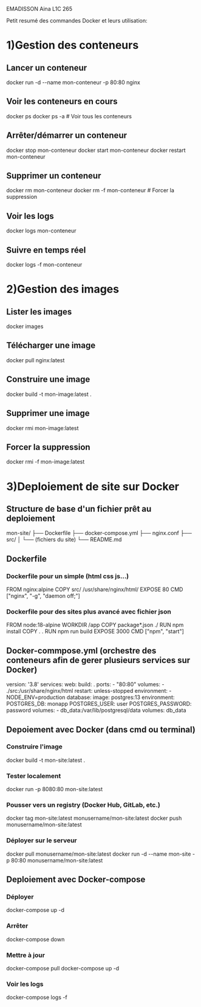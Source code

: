 EMADISSON Aina L1C 265 

Petit resumé des commandes Docker et leurs utilisation:

  # 1)Gestion des conteneurs
    
## Lancer un conteneur
docker run -d --name mon-conteneur -p 80:80 nginx

## Voir les conteneurs en cours
docker ps
docker ps -a  # Voir tous les conteneurs

## Arrêter/démarrer un conteneur
docker stop mon-conteneur
docker start mon-conteneur
docker restart mon-conteneur

## Supprimer un conteneur
docker rm mon-conteneur
docker rm -f mon-conteneur  # Forcer la suppression

## Voir les logs
docker logs mon-conteneur

## Suivre en temps réel
docker logs -f mon-conteneur  

  
  # 2)Gestion des images

## Lister les images
docker images

## Télécharger une image
docker pull nginx:latest

## Construire une image
docker build -t mon-image:latest .

## Supprimer une image
docker rmi mon-image:latest

## Forcer la suppression
docker rmi -f mon-image:latest


  # 3)Deploiement de site sur Docker

## Structure de base d'un fichier prêt au deploiement
   mon-site/
├── Dockerfile
├── docker-compose.yml
├── nginx.conf
├── src/
│   └── (fichiers du site)
└── README.md

## Dockerfile 
  ### Dockerfile pour un simple (html css js...)
FROM nginx:alpine
COPY src/ /usr/share/nginx/html/
EXPOSE 80
CMD ["nginx", "-g", "daemon off;"]

  ### Dockerfile pour des sites plus avancé avec fichier json 
FROM node:18-alpine
WORKDIR /app
COPY package*.json ./
RUN npm install
COPY . .
RUN npm run build
EXPOSE 3000
CMD ["npm", "start"]

## Docker-commpose.yml (orchestre des conteneurs afin de gerer plusieurs services sur Docker)
version: '3.8'
services:
  web:
    build: .
    ports:
      - "80:80"
    volumes:
      - ./src:/usr/share/nginx/html
    restart: unless-stopped
    environment:
      - NODE_ENV=production
  database:
    image: postgres:13
    environment:
      POSTGRES_DB: monapp
      POSTGRES_USER: user
      POSTGRES_PASSWORD: password
    volumes:
      - db_data:/var/lib/postgresql/data
volumes:
  db_data

  ## Depoiement avec Docker (dans cmd ou terminal)

 ### Construire l'image
docker build -t mon-site:latest .

 ### Tester localement
docker run -p 8080:80 mon-site:latest

 ### Pousser vers un registry (Docker Hub, GitLab, etc.)
docker tag mon-site:latest monusername/mon-site:latest
docker push monusername/mon-site:latest

### Déployer sur le serveur
docker pull monusername/mon-site:latest
docker run -d --name mon-site -p 80:80 monusername/mon-site:latest

  ## Deploiement avec Docker-compose

### Déployer
docker-compose up -d

### Arrêter
docker-compose down

### Mettre à jour
docker-compose pull
docker-compose up -d

### Voir les logs
docker-compose logs -f
